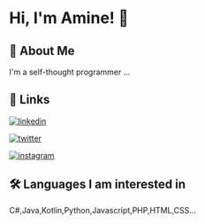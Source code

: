 
# Hi, I'm Amine! 👋


## 👦 About Me
I'm a self-thought programmer ...


## 🔗 Links
[![linkedin](https://img.shields.io/badge/linkedin-0A66C2?style=for-the-badge&logo=linkedin&logoColor=white)](https://www.linkedin.com/)

[![twitter](https://img.shields.io/badge/twitter-1DA1F2?style=for-the-badge&logo=twitter&logoColor=white)](https://twitter.com/takztk )

[![instagram](https://img.shields.io/badge/instagram-ff5722?style=for-the-badge&logo=instagram&logoColor=white)](https://www.instagram.com/hamine.dll)


## 🛠 Languages I am interested in

C#,Java,Kotlin,Python,Javascript,PHP,HTML,CSS...

